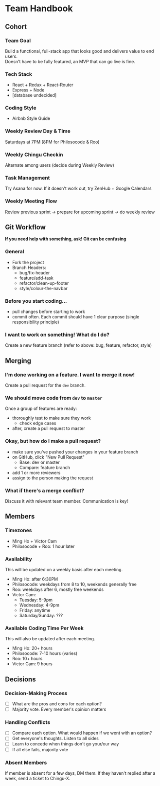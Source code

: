 # Team Handbook
## Cohort
### Team Goal
Build a functional, full-stack app that looks good and delivers value to end users.  
Doesn't have to be fully featured, an MVP that can go live is fine.  

### Tech Stack
- React + Redux + React-Router
- Express + Node
- [database undecided]

### Coding Style
- Airbnb Style Guide

### Weekly Review Day & Time
Saturdays at 7PM (8PM for Philosocode & Roo)

### Weekly Chingu Checkin
Alternate among users (decide during Weekly Review)

### Task Management
Try Asana for now. If it doesn't work out, try ZenHub + Google Calendars

### Weekly Meeting Flow
Review previous sprint -> prepare for upcoming sprint -> do weekly review


## Git Workflow
**If you need help with something, ask! Git can be confusing**  

### General
- Fork the project
- Branch Headers:
  + bug/fix-header
  + feature/add-task
  + refactor/clean-up-footer
  + style/colour-the-navbar

### Before you start coding...
- pull changes before starting to work
- commit often. Each commit should have 1 clear purpose (single responsibility principle)

### I want to work on something! What do I do?
Create a new feature branch (refer to above: bug, feature, refactor, style)

## Merging
### I'm done working on a feature. I want to merge it now!
Create a pull request for the `dev` branch.

### We should move code from `dev` to `master`
Once a group of features are ready:
- thoroughly test to make sure they work
  + check edge cases
- after, create a pull request to master

### Okay, but how do I make a pull request?
- make sure you've pushed your changes in your feature branch
- on GitHub, click "New Pull Request"
  + Base: dev or master
  + Compare: feature branch
- add 1 or more reviewers
- assign to the person making the request

### What if there's a merge conflict?
Discuss it with relevant team member. Communication is key!


## Members
### Timezones
- Ming Ho + Victor Cam
- Philosocode + Roo: 1 hour later

### Availability
This will be updated on a weekly basis after each meeting.
- Ming Ho: after 6:30PM
- Philosocode: weekdays from 8 to 10, weekends generally free
- Roo: weekdays after 6, mostly free weekends
- Victor Cam:
  + Tuesday: 5-9pm
  + Wednesday: 4-9pm
  + Friday: anytime
  + Saturday/Sunday: ???

### Available Coding Time Per Week
This will also be updated after each meeting.
- Ming Ho: 20+ hours
- Philosocode: 7-10 hours (varies)
- Roo: 10+ hours
- Victor Cam: 9 hours


## Decisions
### Decision-Making Process
- [ ] What are the pros and cons for each option?
- [ ] Majority vote. Every member's opinion matters

### Handling Conflicts
- [ ] Compare each option. What would happen if we went with an option?
- [ ] Get everyone's thoughts. Listen to all sides
- [ ] Learn to concede when things don't go your/our way
- [ ] If all else fails, majority vote

### Absent Members
If member is absent for a few days, DM them. If they haven't replied after a week, send a ticket to Chingu-X.